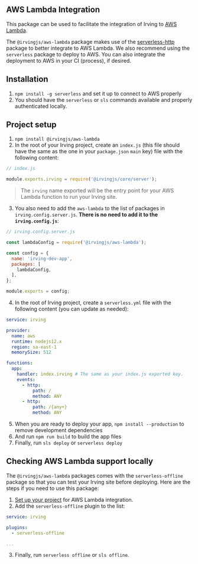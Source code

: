 ## AWS Lambda Integration
This package can be used to facilitate the integration of Irving to [AWS Lambda](https://aws.amazon.com/lambda/).

The `@irvingjs/aws-lambda` package makes use of the [serverless-http](https://www.npmjs.com/package/serverless-http) package to better integrate to AWS Lambda. We also recommend using the `serverless` package to deploy to AWS. You can also integrate the deployment to AWS in your CI (process), if desired.

## Installation
1. `npm install -g serverless` and set it up to connect to AWS properly
2. You should have the `serverless` or `sls` commands available and properly authenticated locally.

## Project setup
1. `npm install @irvingjs/aws-lambda`
2. In the root of your Irving project, create an `index.js` (this file should have the same as the one in your `package.json` `main` key) file with the following content:
```javascript
// index.js

module.exports.irving = require('@irvingjs/core/server');
```
> The `irving` name exported will be the entry point for your AWS Lambda function to run your Irving site.
3. You also need to add the `aws-lambda` to the list of packages in `irving.config.server.js`. **There is no need to add it to the `irving.config.js`**:
```javascript
// irving.config.server.js

const lambdaConfig = require('@irvingjs/aws-lambda');

const config = {
  name: 'irving-dev-app',
  packages: [
    lambdaConfig,
  ],
};

module.exports = config;
```
4. In the root of Irving project, create a `serverless.yml` file with the following content (you can update as needed):
```yml
service: irving

provider:
  name: aws
  runtime: nodejs12.x
  region: sa-east-1
  memorySize: 512

functions:
  app:
    handler: index.irving # The same as your index.js exported key.
    events:
      - http:
          path: /
          method: ANY
      - http:
          path: /{any+}
          method: ANY
```
5. When you are ready to deploy your app, `npm install --production` to remove development dependencies
6. And run `npm run build` to build the app files
7. Finally, run `sls deploy` or `serverless deploy`

## Checking AWS Lambda support locally

The `@irvingjs/aws-lambda` packages comes with the `serverless-offline` package so that you can test your Irving site before deploying. Here are the steps if you need to use this package:

1. [Set up your project](#Project-setup) for AWS Lambda integration.
2. Add the `serverless-offline` plugin to the list:
```yml
service: irving

plugins:
  - serverless-offline

...
```
3. Finally, run `serverless offline` or `sls offline`.

